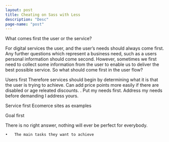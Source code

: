 ```yaml
---
layout: post
title: Cheating on Sass with Less
description: "Desc"
page-name: "post"
---
```



What comes first the user or the service?

For digital services the user, and the user’s needs should always come first. Any further questions which represent a business need, such as a users personal information should come second.
However, sometimes we first need to collect some information from the user to enable us to deliver the best possible service. So what should come first in the user flow?

Users first
Therefore services should begin by determining what it is that the user is trying to achieve. 
Can add price points more easily if there are disabled or age releated discounts.
	.	Put my needs first. Address my needs before demanding I address yours.


Service first
Ecomerce sites as examples

Goal first


There is no right answer, nothing will ever be perfect for everybody.

	•	The main tasks they want to achieve


